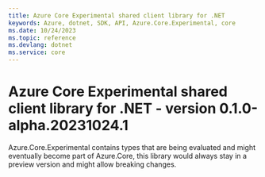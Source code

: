 ```yaml
---
title: Azure Core Experimental shared client library for .NET
keywords: Azure, dotnet, SDK, API, Azure.Core.Experimental, core
ms.date: 10/24/2023
ms.topic: reference
ms.devlang: dotnet
ms.service: core
---
```

# Azure Core Experimental shared client library for .NET - version 0.1.0-alpha.20231024.1 


Azure.Core.Experimental contains types that are being evaluated and might eventually become part of Azure.Core, this library would always stay in a preview version and might allow breaking changes.


